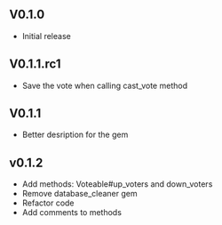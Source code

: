 ## V0.1.0

* Initial release

## V0.1.1.rc1

* Save the vote when calling cast_vote method

## V0.1.1

* Better desription for the gem

## v0.1.2

* Add methods: Voteable#up_voters and down_voters
* Remove database_cleaner gem
* Refactor code
* Add comments to methods
